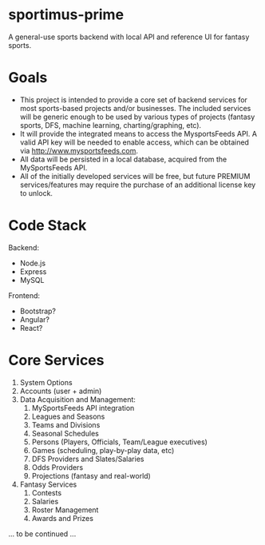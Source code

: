 # sportimus-prime
A general-use sports backend with local API and reference UI for fantasy sports.

# Goals
* This project is intended to provide a core set of backend services for most sports-based projects and/or businesses.  The included services will be generic enough to be used by various types of projects (fantasy sports, DFS, machine learning, charting/graphing, etc).
* It will provide the integrated means to access the MysportsFeeds API.  A valid API key will be needed to enable access, which can be obtained via http://www.mysportsfeeds.com.
* All data will be persisted in a local database, acquired from the MySportsFeeds API.
* All of the initially developed services will be free, but future PREMIUM services/features may require the purchase of an additional license key to unlock.


# Code Stack
Backend:
* Node.js
* Express
* MySQL

Frontend:
* Bootstrap?
* Angular?
* React?

# Core Services
1. System Options
3. Accounts (user + admin)
4. Data Acquisition and Management:
   1. MySportsFeeds API integration
   2. Leagues and Seasons
   3. Teams and Divisions
   4. Seasonal Schedules
   5. Persons (Players, Officials, Team/League executives)
   6. Games (scheduling, play-by-play data, etc)
   7. DFS Providers and Slates/Salaries
   8. Odds Providers
   9. Projections (fantasy and real-world)
5. Fantasy Services
   1. Contests
   2. Salaries
   3. Roster Management
   4. Awards and Prizes

... to be continued ...
